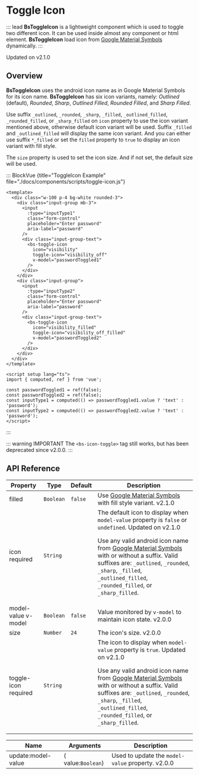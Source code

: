 # Toggle Icon

::: lead
**BsToggleIcon** is a lightweight component which is used to toggle two different 
icon. It can be used inside almost any component or html element. **BsToggleIcon** 
load icon from [Google Material Symbols](https://fonts.google.com/icons?icon.set=Material+Symbols) 
dynamically.
:::

<SmallNote color="teal">Updated on v2.1.0</SmallNote>


## Overview

**BsToggleIcon** uses the android icon name as in Google Material Symbols for its icon name.
**BsToggleIcon** has six icon variants, namely: _Outlined_ (default), _Rounded_, _Sharp_,
_Outlined Filled_, _Rounded Filled_, and _Sharp Filled_. 

Use suffix `_outlined`, `_rounded`, `_sharp`, `_filled`, `_outlined_filled`, 
`_rounded_filled`, or `_sharp_filled` on `icon` property to use the icon variant 
mentioned above, otherwise default icon variant will be used. Suffix `_filled` 
and `_outlined_filled` will display the same icon variant. And you can either use 
suffix `*_filled` or set the `filled` property to `true` to display an icon variant 
with fill style.

The `size` property is used to set the icon size. And if not set, the default size 
will be used.

::: BlockVue {title="ToggleIcon Example" file="./docs/components/scripts/toggle-icon.js"}

```vue
<template>
  <div class="w-100 p-4 bg-white rounded-3">
    <div class="input-group mb-3">
      <input
        :type="inputType1"
        class="form-control"
        placeholder="Enter password"
        aria-label="password"
      />
      <div class="input-group-text">
        <bs-toggle-icon
          icon="visibility"
          toggle-icon="visibility_off"
          v-model="passwordToggled1"
        />
      </div>
    </div>
    <div class="input-group">
      <input
        :type="inputType2"
        class="form-control"
        placeholder="Enter password"
        aria-label="password"
      />
      <div class="input-group-text">
        <bs-toggle-icon
          icon="visibility_filled"
          toggle-icon="visibility_off_filled"
          v-model="passwordToggled2"
        />
      </div>
    </div>
  </div>
</template>

<script setup lang="ts">
import { computed, ref } from 'vue';

const passwordToggled1 = ref(false);
const passwordToggled2 = ref(false);
const inputType1 = computed(() => passwordToggled1.value ? 'text' : 'password');
const inputType2 = computed(() => passwordToggled2.value ? 'text' : 'password');
</script>
```
:::

<!-- @include: @/components/icon-migration-info.md -->

::: warning <BsIcon icon="info_outlined" /><span class="ms-2 h6 mb-0">IMPORTANT</span>
The `<bs-icon-toggle>` tag still works, but has been deprecated since v2.0.0.
:::


## API Reference

<BsTabs v-model="tabs1active" variant="material" color="grey-700" class="doc-api-reference">
  <BsTab label="Props" url="#api-reference">
    <div class="doc-table-responsive doc-table-props">

| Property | Type      | Default  | Description |
|----------|-----------|----------|-------------|
| filled   | `Boolean`| `false` | Use [Google Material Symbols](https://fonts.google.com/icons?icon.set=Material+Symbols) with fill style variant. <BsBadge color="info">v2.1.0</BsBadge> |
| icon <Badge type="danger">required</Badge> | `String` |  | The default icon to display when `model-value` property is `false` or `undefined`. <BsBadge color="info">Updated on v2.1.0</BsBadge> <p>Use any valid android icon name from [Google Material Symbols](https://fonts.google.com/icons?icon.set=Material+Symbols) with or without a suffix. Valid suffixes are: `_outlined`, `_rounded`, `_sharp`, `_filled`, `_outlined_filled`, `_rounded_filled`, or `_sharp_filled`.</p> |
| model-value <Badge type="tip">v-model</Badge> | `Boolean` | `false`  | Value monitored by `v-model` to maintain icon state. <BsBadge color="info">v2.0.0</BsBadge> |
| size     | `Number` | `24`      | The icon's size. <BsBadge color="info">v2.0.0</BsBadge> |
| toggle-icon <Badge type="danger">required</Badge> | `String` |  | The icon to display when `model-value` property is `true`. <BsBadge color="info">Updated on v2.1.0</BsBadge> <p>Use any valid android icon name from [Google Material Symbols](https://fonts.google.com/icons?icon.set=Material+Symbols) with or without a suffix. Valid suffixes are: `_outlined`, `_rounded`, `_sharp`, `_filled`, `_outlined_filled`, `_rounded_filled`, or `_sharp_filled`.</p> |

</div>
  </BsTab>
  <BsTab label="Events" url="#api-reference">
    <div class="doc-table-responsive doc-table-3cols">

| Name   | Arguments | Description |
|--------|---------------|-------------|
| update:model-value | ( value:`Boolean`) | Used to update the `model-value` property. <BsBadge color="info">v2.0.0</BsBadge> |

</div>
  </BsTab>
</BsTabs>


<script setup lang="ts">
import { computed, ref } from 'vue';

const passwordToggled1 = ref(false);
const passwordToggled2 = ref(false);
const inputType1 = computed(() => passwordToggled1.value ? 'text' : 'password');
const inputType2 = computed(() => passwordToggled2.value ? 'text' : 'password');
const tabs1active = ref(0);
</script>
